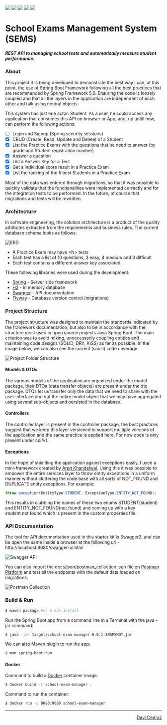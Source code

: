 <p align="">
    <a alt="Java">
        <img src="https://img.shields.io/badge/Java-v1.8-orange.svg" />
    </a>
    <a alt="Spring Boot">
        <img src="https://img.shields.io/badge/Spring%20Boot-v2.2.4-brightgreen.svg" />
    </a>     
    <a alt="Docker">
        <img src="https://img.shields.io/badge/Docker-v18-yellowgreen.svg" />
    </a>
    <a alt="Dependencies">
        <img src="https://img.shields.io/badge/dependencies-up%20to%20date-brightgreen.svg" />
    </a>
    <a alt="License">
        <img src="https://img.shields.io/badge/license-MIT-blue.svg" />
    </a>
</p>

# School Exams Management System (SEMS)

##### REST API to managing school tests and automatically measure student performance.

### About

This project it is being developed to demonstrate the best way I can, at this point, the use of Spring Boot Framework following all the best practices that are recommended by Spring Framework 5.0. Ensuring the code is loosely coupled and that all the layers in the application are independent of each other and talk using neutral objects. 

This system has just one actor: Student. As a user, he could access any application that consumes this API on browser or App, and, up untill now, can perform the following actions:

- [ ] Login and Signup (Spring security sessions)
- [x] CRUD (Create, Read, Update and Delete) of a Student
- [x] List the Practice Exams with the questions that he need to answer (by grade and Student registration number)
- [x] Answer a question
- [x] List a Answer Key for a Test
- [x] Get a individual score result in a Practice Exam
- [x] List the ranking of the 5 best Students in a Practice Exam

Most of the data was entered through migrations, so that it was possible to quickly validate that the functionalities were implemented correctly and for the integration tests to be performed. In the future, of course that migrations and tests will be rewritten.

### Architecture

In software engineering, the solution architecture is a product of the quality attributes extracted from the requirements and business rules. The current database schema looks as follows:

![ERD](docs/images/ERD_School_Exams_Management_System.png)

- A Practice Exam may have \<N\> tests
- Each test has a list of 10 questions, 3 easy, 4 medium and 3 difficult
- Each test contains a different answer key associated

These following libraries were used during the development:

- [Spring](https://spring.io/) - Server side framework
- [H2](https://www.h2database.com/) - In memory database
- [Swagger](https://swagger.io/) - API documentation
- [Flyway](https://flywaydb.org/) - Database version control (migrations)

### Project Structure

The project structure was designed to maintain the standards indicated by the framework documentation, but also to be in accordance with the structure most used in open source projects Java Spring Boot. The main criterion was to avoid mixing, unnecessarily coupling entities and maintaining code designs (SOLID, DRY, KISS) as far as possible. In the image below, we can also see the current (small) code coverage.

![Project Folder Structure](docs/images/project_structure_and_coverage.png)

#### Models & DTOs

The various models of the application are organized under the model package, their DTOs (data transfer objects) are present under the dto package. DTOs let us transfer only the data that we need to share with the user interface and not the entire model object that we may have aggregated using several sub-objects and persisted in the database. 

#### Controllers

The controller layer is present in the controller package, the best practices suggest that we keep this layer versioned to support multiple versions of the application and the same practice is applied here. For now code is only present under api/v1.

#### Exceptions

In the hope of shielding the application against exceptions easily, I used a mini-framework created by [Arpit Khandelwal](https://medium.com/@arpit.khandelwal.1984). Using this it was possible to empower the entire services layer to throw entity exceptions in a uniform manner without cluttering the code base with all sorts of NOT_FOUND and DUPLICATE entity exceptions. For example:

```Java
throw exception(EntityType.STUDENT, ExceptionType.ENTITY_NOT_FOUND);
```

This results in clubbing the names of these two enums STUDENT(student) and ENTITY_NOT_FOUND(not.found) and coming up with a key student.not.found which is present in the custom.properties file.

### API Documentation

The tool for API documentation used in this starter kit is Swagger2, and can be open the same inside a browser at the following url - 
http://localhost:8080/swagger-ui.html

![Swagger API](docs/images/swagger_ui.png)

You can also import the docs/json/postman_collection.json file on [Postman Platform](https://www.postman.com/) and test all the endpoints with the default data loaded on migrations.

![Postman Collection](docs/images/postman_collection.png)

### Build & Run

```bash
$ maven package #or $ mvn install
```

Run the Spring Boot app from a command line in a Terminal with the java -jar command:

```bash
$ java -jar target/school-exam-manager-0.0.1-SNAPSHOT.jar
```

We can also Maven plugin to run the app:

```bash
$ mvn spring-boot:run
```

#### Docker

Command to build a [Docker](https://www.docker.com/) container image:

```bash
$ docker build -t school-exam-manager .
```

Command to run the container:

```bash
$ docker run -p 8080:8080 school-exam-manager
```
---

<p align="right">
<a href="https://www.linkedin.com/in/davicedraz/">Davi Cedraz</>
<p>
